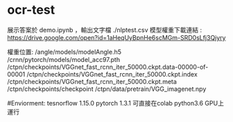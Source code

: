 # ocr-test
展示答案於 demo.ipynb ，輸出文字檔 ./nlptest.csv
模型權重下載連結 : https://drive.google.com/open?id=1aHeqUyBpnHe6scMGm-SRD0sLfj3Qjyry

權重位置:
/angle/models/modelAngle.h5
/crnn/pytorch/models/model_acc97.pth
/ctpn/checkpoints/VGGnet_fast_rcnn_iter_50000.ckpt.data-00000-of-00001
/ctpn/checkpoints/VGGnet_fast_rcnn_iter_50000.ckpt.index
/ctpn/checkpoints/VGGnet_fast_rcnn_iter_50000.ckpt.meta
/ctpn/checkpoints/checkpoint
/ctpn/data/pretrain/VGG_imagenet.npy


#Enviorment:
tesnorflow 1.15.0
pytorch 1.3.1
可直接在colab python3.6 GPU上運行


